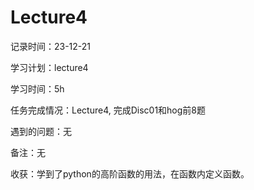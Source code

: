 # Lecture4

记录时间：23-12-21

学习计划：lecture4

学习时间：5h

任务完成情况：Lecture4, 完成Disc01和hog前8题

遇到的问题：无

备注：无

收获：学到了python的高阶函数的用法，在函数内定义函数。